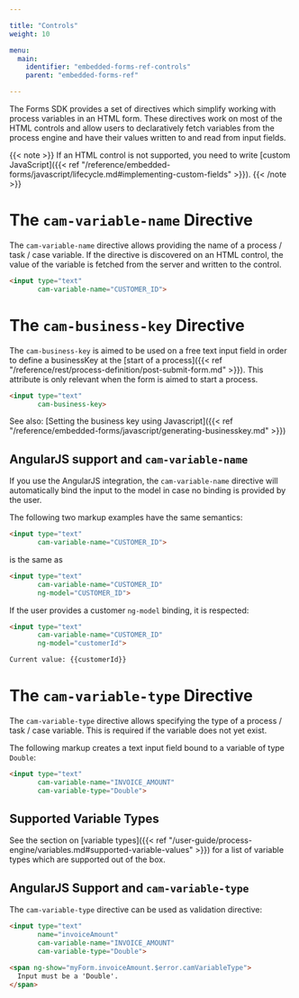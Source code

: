 ```yaml
---

title: "Controls"
weight: 10

menu:
  main:
    identifier: "embedded-forms-ref-controls"
    parent: "embedded-forms-ref"

---
```


The Forms SDK provides a set of directives which simplify working with process variables in an HTML form.
These directives work on most of the HTML controls and allow users to declaratively fetch variables from the process engine and have their values written to and read from input fields.

{{< note >}}
If an HTML control is not supported, you need to write [custom JavaScript]({{< ref "/reference/embedded-forms/javascript/lifecycle.md#implementing-custom-fields" >}}).
{{< /note >}}


# The `cam-variable-name` Directive

The `cam-variable-name` directive allows providing the name of a process / task / case variable. If the directive is discovered on an HTML control, the value of the variable is fetched from the server and written to the control.

```html
<input type="text"
       cam-variable-name="CUSTOMER_ID">
```


# The `cam-business-key` Directive

The `cam-business-key` is aimed to be used on a free text input field in order to define a businessKey at the [start of a process]({{< ref "/reference/rest/process-definition/post-submit-form.md" >}}).
This attribute is only relevant when the form is aimed to start a process.

```html
<input type="text"
       cam-business-key>
```

See also: [Setting the business key using Javascript]({{< ref "/reference/embedded-forms/javascript/generating-businesskey.md" >}})

## AngularJS support and `cam-variable-name`
If you use the AngularJS integration, the `cam-variable-name` directive will automatically bind the input to the model in case no binding is provided by the user.

The following two markup examples have the same semantics:

```html
<input type="text"
       cam-variable-name="CUSTOMER_ID">
```

is the same as

```html
<input type="text"
       cam-variable-name="CUSTOMER_ID"
       ng-model="CUSTOMER_ID">
```

If the user provides a customer `ng-model` binding, it is respected:

```html
<input type="text"
       cam-variable-name="CUSTOMER_ID"
       ng-model="customerId">

Current value: {{customerId}}
```


# The `cam-variable-type` Directive

The `cam-variable-type` directive allows specifying the type of a process / task / case variable. This is required if the variable does not yet exist.

The following markup creates a text input field bound to a variable of type `Double`:

```html
<input type="text"
       cam-variable-name="INVOICE_AMOUNT"
       cam-variable-type="Double">
```

## Supported Variable Types

See the section on [variable types]({{< ref "/user-guide/process-engine/variables.md#supported-variable-values" >}}) for a list of variable types which are supported out of the box.

## AngularJS Support and `cam-variable-type`

The `cam-variable-type` directive can be used as validation directive:

```html
<input type="text"
       name="invoiceAmount"
       cam-variable-name="INVOICE_AMOUNT"
       cam-variable-type="Double">

<span ng-show="myForm.invoiceAmount.$error.camVariableType">
  Input must be a 'Double'.
</span>
```
